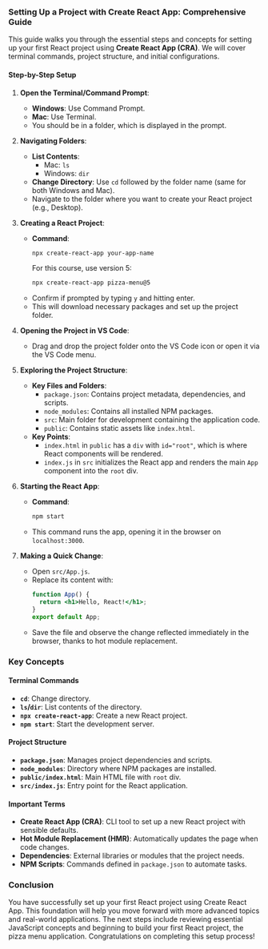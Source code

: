 ### Setting Up a Project with Create React App: Comprehensive Guide

This guide walks you through the essential steps and concepts for setting up your first React project using **Create React App (CRA)**. We will cover terminal commands, project structure, and initial configurations.

#### **Step-by-Step Setup**

1. **Open the Terminal/Command Prompt**:
   - **Windows**: Use Command Prompt.
   - **Mac**: Use Terminal.
   - You should be in a folder, which is displayed in the prompt. 

2. **Navigating Folders**:
   - **List Contents**: 
     - Mac: `ls`
     - Windows: `dir`
   - **Change Directory**: Use `cd` followed by the folder name (same for both Windows and Mac).
   - Navigate to the folder where you want to create your React project (e.g., Desktop).

3. **Creating a React Project**:
   - **Command**: 
     ```bash
     npx create-react-app your-app-name
     ```
     For this course, use version 5:
     ```bash
     npx create-react-app pizza-menu@5
     ```
   - Confirm if prompted by typing `y` and hitting enter.
   - This will download necessary packages and set up the project folder.

4. **Opening the Project in VS Code**:
   - Drag and drop the project folder onto the VS Code icon or open it via the VS Code menu.

5. **Exploring the Project Structure**:
   - **Key Files and Folders**:
     - `package.json`: Contains project metadata, dependencies, and scripts.
     - `node_modules`: Contains all installed NPM packages.
     - `src`: Main folder for development containing the application code.
     - `public`: Contains static assets like `index.html`.
   - **Key Points**:
     - `index.html` in `public` has a `div` with `id="root"`, which is where React components will be rendered.
     - `index.js` in `src` initializes the React app and renders the main `App` component into the `root` div.

6. **Starting the React App**:
   - **Command**:
     ```bash
     npm start
     ```
   - This command runs the app, opening it in the browser on `localhost:3000`.

7. **Making a Quick Change**:
   - Open `src/App.js`.
   - Replace its content with:
     ```jsx
     function App() {
       return <h1>Hello, React!</h1>;
     }
     export default App;
     ```
   - Save the file and observe the change reflected immediately in the browser, thanks to hot module replacement.

### Key Concepts

#### **Terminal Commands**
- **`cd`**: Change directory.
- **`ls`/`dir`**: List contents of the directory.
- **`npx create-react-app`**: Create a new React project.
- **`npm start`**: Start the development server.

#### **Project Structure**
- **`package.json`**: Manages project dependencies and scripts.
- **`node_modules`**: Directory where NPM packages are installed.
- **`public/index.html`**: Main HTML file with `root` div.
- **`src/index.js`**: Entry point for the React application.

#### **Important Terms**
- **Create React App (CRA)**: CLI tool to set up a new React project with sensible defaults.
- **Hot Module Replacement (HMR)**: Automatically updates the page when code changes.
- **Dependencies**: External libraries or modules that the project needs.
- **NPM Scripts**: Commands defined in `package.json` to automate tasks.

### Conclusion

You have successfully set up your first React project using Create React App. This foundation will help you move forward with more advanced topics and real-world applications. The next steps include reviewing essential JavaScript concepts and beginning to build your first React project, the pizza menu application. Congratulations on completing this setup process!